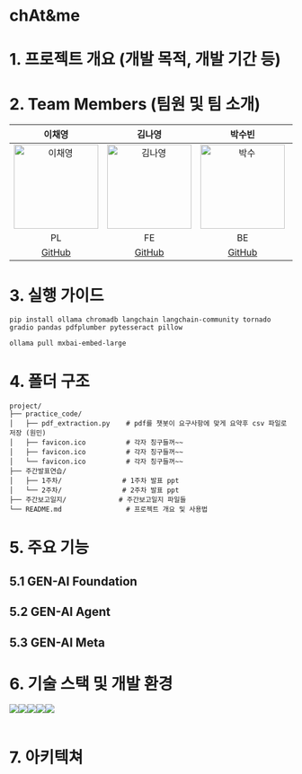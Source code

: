 # chAt&me

# 1. 프로젝트 개요 (개발 목적, 개발 기간 등)

# 2. Team Members (팀원 및 팀 소개)
  
| 이채영 | 김나영 | 박수빈 | 원민 |
|:------:|:------:|:------:|:------:|
| <img src="https://github.com/user-attachments/assets/86b2f0a0-4f78-4295-b312-8b93bfe75287" alt="이채영" width="150"> | <img src="https://github.com/user-attachments/assets/d222b45a-2d3a-41e3-b1f5-cc8cea8e61d6" alt="김나영" width="150"> | <img src="https://github.com/user-attachments/assets/7cbaa641-332f-495d-b3fc-a27679eeb173" alt="박수" width="150"> | <img src="https://github.com/user-attachments/assets/409d635f-9ffb-4aee-9330-bf4ab14b43af" alt="원민" width="150"> |
| PL | FE | BE | AI |
| [GitHub](https://github.com/yichaeyoung) | [GitHub](https://github.com/knyjs0710) | [GitHub](https://github.com/ps9b) | [GitHub](https://github.com/wonmin9211) |


# 3. 실행 가이드

```plaintext
pip install ollama chromadb langchain langchain-community tornado gradio pandas pdfplumber pytesseract pillow
```

```plaintext
ollama pull mxbai-embed-large
```
# 4. 폴더 구조

```plaintext
project/
├── practice_code/
│   ├── pdf_extraction.py    # pdf를 챗봇이 요구사항에 맞게 요약후 csv 파일로 저장 (원민)
│   ├── favicon.ico          # 각자 칭구들꺼~~
│   ├── favicon.ico          # 각자 칭구들꺼~~
│   └── favicon.ico          # 각자 칭구들꺼~~
├── 주간발표연습/
│   ├── 1주차/               # 1주차 발표 ppt
│   └── 2주차/               # 2주차 발표 ppt
├── 주간보고일지/             # 주간보고일지 파일들
└── README.md                # 프로젝트 개요 및 사용법
```

# 5. 주요 기능

## 5.1 GEN-AI Foundation

## 5.2 GEN-AI Agent

## 5.3 GEN-AI Meta

# 6. 기술 스택 및 개발 환경

<div style="display:flex; flex-direction:row;">
  <img src="https://img.shields.io/badge/Python-3776AB?style=flat&logo=Python&logoColor=white" />
  <img src="https://img.shields.io/badge/LangChain-1C3C3C?style=flat&logo=LangChain&logoColor=white" />
  <img src="https://img.shields.io/badge/visual%20studio%20code-%23007ACC.svg?&style=flat&logo=visual%20studio%20code&logoColor=white" />
  <img src="https://img.shields.io/badge/github-%23181717.svg?&style=flaat&logo=github&logoColor=white" />
  <img src="https://img.shields.io/badge/notion-%23000000.svg?&style=flat&logo=notion&logoColor=white" />
</div><br>

# 7. 아키텍쳐
